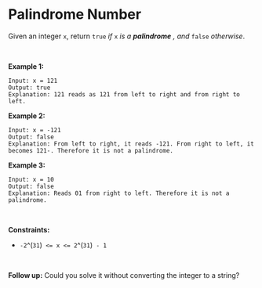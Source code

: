 # Palindrome Number


Given an integer `x`, return `true` *if* `x` *is a* ***palindrome*** *, and* `false` *otherwise*.

 

**Example 1:**

    Input: x = 121
    Output: true
    Explanation: 121 reads as 121 from left to right and from right to left.

**Example 2:**

    Input: x = -121
    Output: false
    Explanation: From left to right, it reads -121. From right to left, it becomes 121-. Therefore it is not a palindrome.

**Example 3:**

    Input: x = 10
    Output: false
    Explanation: Reads 01 from right to left. Therefore it is not a palindrome.

 

**Constraints:**

- `-2`^(`31`)` <= x <= 2`^(`31`)` - 1`

 

**Follow up:** Could you solve it without converting the integer to a
string?
